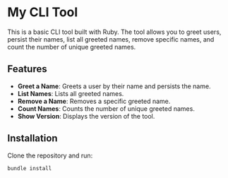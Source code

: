 # My CLI Tool

This is a basic CLI tool built with Ruby. The tool allows you to greet users, persist their names, list all greeted names, remove specific names, and count the number of unique greeted names.

## Features

- **Greet a Name**: Greets a user by their name and persists the name.
- **List Names**: Lists all greeted names.
- **Remove a Name**: Removes a specific greeted name.
- **Count Names**: Counts the number of unique greeted names.
- **Show Version**: Displays the version of the tool.

## Installation

Clone the repository and run:

```sh
bundle install
```
